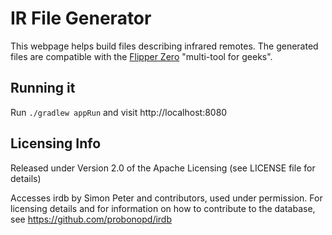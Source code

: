 # IR File Generator

This webpage helps build files describing infrared remotes. The generated files are compatible with the [Flipper Zero](https://flipperzero.one/) "multi-tool for geeks".

## Running it

Run `./gradlew appRun` and visit http://localhost:8080

## Licensing Info
Released under Version 2.0 of the Apache Licensing (see LICENSE file for details)

Accesses irdb by Simon Peter and contributors, used under permission. For licensing details and for information on how to contribute to the database, see https://github.com/probonopd/irdb